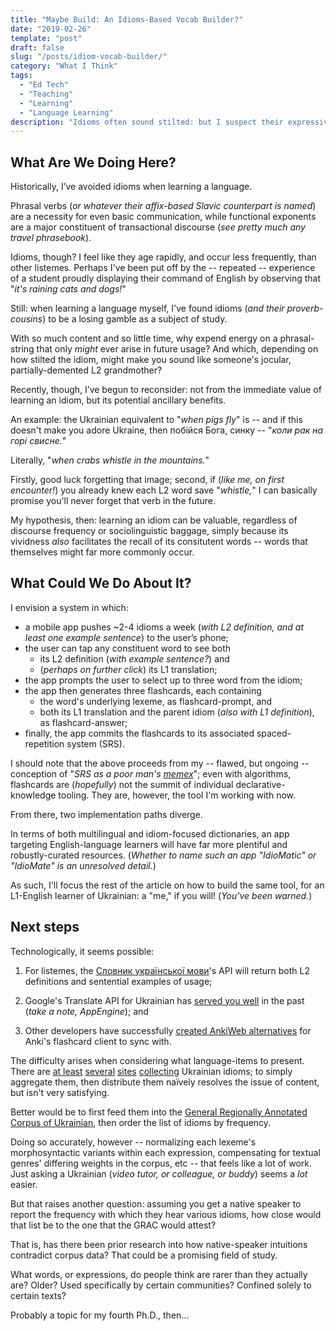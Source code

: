 ```yaml
---
title: "Maybe Build: An Idioms-Based Vocab Builder?"
date: "2019-02-26"
template: "post"
draft: false
slug: "/posts/idiom-vocab-builder/"
category: "What I Think"
tags:
  - "Ed Tech"
  - "Teaching"
  - "Learning"
  - "Language Learning"
description: "Idioms often sound stilted: but I suspect their expressiveness helps learners retain the (likely more-useful!) component vocabulary. Here's an idea for an app to leverage that."
---
```


## What Are We Doing Here?

Historically, I’ve avoided idioms when learning a language. 

Phrasal verbs (_or whatever their affix-based Slavic counterpart is named_) are a necessity for even basic communication, while functional exponents are a major constituent of transactional discourse (_see pretty much any travel phrasebook_).

Idioms, though? I feel like they age rapidly, and occur less frequently, than other listemes. Perhaps I've been put off by the -- repeated -- experience of a student proudly displaying their command of English by observing that "_it's raining cats and dogs!_"  

Still: when learning a language myself, I've found idioms (_and their proverb-cousins_) to be a losing gamble as a subject of study.

With so much content and so little time, why expend energy on a phrasal-string that only _might_ ever arise in future usage? And which, depending on how stilted the idiom, might make you sound like someone's jocular, partially-demented L2 grandmother?

Recently, though, I’ve begun to reconsider: not from the immediate value of learning an idiom, but its potential ancillary benefits.

An example: the Ukrainian equivalent to "_when pigs fly_" is -- and if this doesn't make you adore Ukraine, then побійся Бога, синку -- "_коли рак на горі свисне._" 

Literally, "_when crabs whistle in the mountains._" 

Firstly, good luck forgetting that image; second, if (_like me, on first encounter!_) you already knew each L2 word save "_whistle,_" I can basically promise you'll never forget that verb in the future. 

My hypothesis, then: learning an idiom can be valuable, regardless of discourse frequency or sociolinguistic baggage, simply because its vividness _also_ facilitates the recall of its consitutent words -- words that themselves might far more commonly occur.

## What Could We Do About It?

I envision a system in which: 
   - a mobile app pushes ~2-4 idioms a week (_with L2 definition, and at least one example sentence_) to the user’s phone;
   - the user can tap any constituent word to see both 
      - its L2 definition (_with example sentence?_) and 
      - (_perhaps on further click_) its L1 translation;
   - the app prompts the user to select up to three word from the idiom;
   - the app then generates three flashcards, each containing 
      - the word's underlying lexeme, as flashcard-prompt, and
      - both its L1 translation and the parent idiom (_also with L1 definition_), as flashcard-answer;
   - finally, the app commits the flashcards to its associated spaced-repetition system (SRS).

I should note that the above proceeds from my -- flawed, but ongoing -- conception of "_SRS as a poor man's_ [_memex_](https://en.wikipedia.org/wiki/Memex)"; even with algorithms, flashcards are (_hopefully_) not the summit of individual declarative-knowledge tooling. They are, however, the tool I'm working with now.

From there, two implementation paths diverge. 

In terms of both multilingual and idiom-focused dictionaries, an app targeting English-language learners will have far more plentiful and robustly-curated resources. (_Whether to name such an app "IdioMatic" or "IdioMate" is an unresolved detail._)

As such, I'll focus the rest of the article on how to build the same tool, for an L1-English learner of Ukrainian: a "me," if you will! (_You've been warned._)

## Next steps

Technologically, it seems possible: 
1. For listemes, the [Словник української мови](http://sum.in.ua/)'s API will return both L2 definitions and sentential examples of usage;

2. Google's Translate API for Ukrainian has [served you well](../../posts/daily-ua-app/) in the past (_take a note, AppEngine_); and

3. Other developers have successfully [created AnkiWeb alternatives](https://github.com/ankicommunity/anki-sync-server) for Anki's flashcard client to sync with.

The difficulty arises when considering what language-items to present. There are [at least](https://ukr.ed-era.com/3/slovnik_naiuzhivanshih_frazeologzmv.html) [several](https://korusno-znatu.in.ua/category/frazeologizmy/) [sites](http://zno.if.ua/?p=2364) [collecting](https://ycilka.net/slovnyk_fraz.php) Ukrainian idioms; to simply aggregate them, then distribute them naïvely resolves the issue of content, but isn't very satisfying.

Better would be to first feed them into the [General Regionally Annotated Corpus of Ukrainian](http://uacorpus.org/), then order the list of idioms by frequency.

Doing so accurately, however -- normalizing each lexeme's morphosyntactic variants within each expression, compensating for textual genres' differing weights in the corpus, etc -- that feels like a lot of work. Just asking a Ukrainian (_video tutor, or colleague, or buddy_) seems a _lot_ easier. 

But that raises another question: assuming you get a native speaker to report the frequency with which they hear various idioms, how close would that list be to the one that the GRAC would attest?

That is, has there been prior research into how native-speaker intuitions contradict corpus data? That could be a promising field of study. 

What words, or expressions, do people think are rarer than they actually are? Older? Used specifically by certain communities? Confined solely to certain texts? 

Probably a topic for my fourth Ph.D., then...